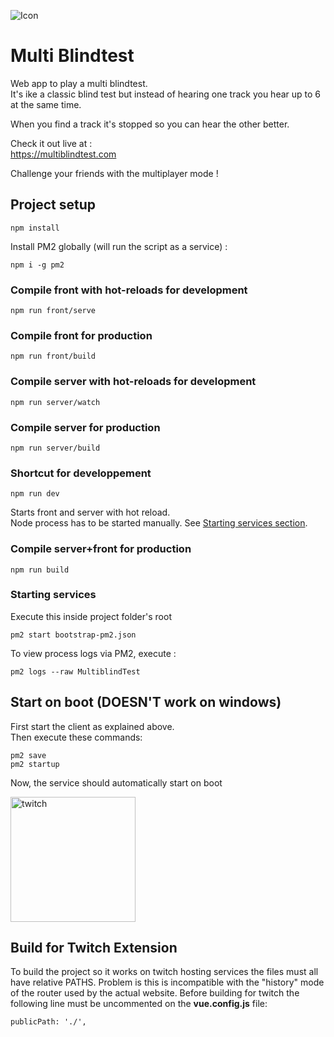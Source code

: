 ![Icon](https://github.com/Durss/multiblindtest/blob/master/public/img/share_small.png)
# Multi Blindtest

Web app to play a multi blindtest.\
It's ike a classic blind test but instead of hearing one track you hear up to 6 at the same time.

When you find a track it's stopped so you can hear the other better.

Check it out live at :\
https://multiblindtest.com

Challenge your friends with the multiplayer mode !



## Project setup
```
npm install
```

Install PM2 globally (will run the script as a service) :
```
npm i -g pm2
```

### Compile front with hot-reloads for development
```
npm run front/serve
```

### Compile front for production
```
npm run front/build
```

### Compile server with hot-reloads for development
```
npm run server/watch
```

### Compile server for production
```
npm run server/build
```

### Shortcut for developpement
```
npm run dev
``` 
Starts front and server with hot reload.\
Node process has to be started manually. See [Starting services section](#starting-services).

### Compile server+front for production
```
npm run build
``` 


### Starting services
Execute this inside project folder's root
```
pm2 start bootstrap-pm2.json
```

To view process logs via PM2, execute :
```
pm2 logs --raw MultiblindTest
```

## Start on boot (DOESN'T work on windows)
First start the client as explained above.  
Then execute these commands:
```
pm2 save
pm2 startup
```
Now, the service should automatically start on boot 
 
 
<img width="200" alt="twitch" src="https://github.com/Durss/multiblindtest/blob/master/front_src/assets/icons/twitch.svg">

## Build for Twitch Extension
To build the project so it works on twitch hosting services the files must all have relative PATHS.
Problem is this is incompatible with the "history" mode of the router used by the actual website.
Before building for twitch the following line must be uncommented on the **vue.config.js** file:
```
publicPath: './',
```
